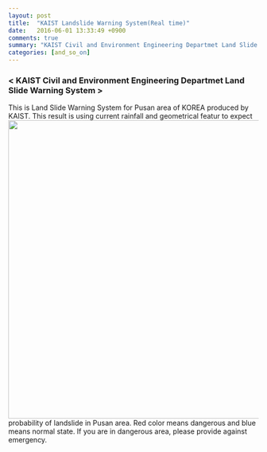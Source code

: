 ```yaml
---
layout: post
title:  "KAIST Landslide Warning System(Real time)"
date:   2016-06-01 13:33:49 +0900
comments: true
summary: "KAIST Civil and Environment Engineering Departmet Land Slide Warning System"
categories: [and_so_on]
---
```


### < KAIST Civil and Environment Engineering Departmet Land Slide Warning System >
This is Land Slide Warning System for Pusan area of KOREA produced by KAIST.
<img align="left" src="http://jjy0923.woobi.co.kr/imgs/fig.png" width="800" height="600px">
This result is using current rainfall and geometrical featur to expect probability of landslide in Pusan area. Red color means dangerous and blue means normal state. If you are in dangerous area, please provide against emergency.

